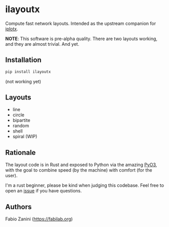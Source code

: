 # ilayoutx

Compute fast network layouts. Intended as the upstream companion for [iplotx](https://github.com/fabilab/iplotx).

**NOTE**: This software is pre-alpha quality. There are two layouts working, and they are almost trivial. And yet.

## Installation
```bash
pip install ilayoutx
```

(not working yet)

## Layouts
- line
- circle
- bipartite
- random
- shell
- spiral (WIP)

## Rationale
The layout code is in Rust and exposed to Python via the amazing [PyO3](https://pyo3.rs/), with the goal to combine speed (by the machine) with comfort (for the user).

I'm a rust beginner, please be kind when judging this codebase. Feel free to open an [issue](https://github.com/fabilab/ilayoutx/issues) if you have questions.

## Authors
Fabio Zanini (https://fabilab.org)
